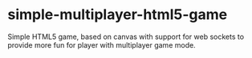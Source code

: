 # simple-multiplayer-html5-game
Simple HTML5 game, based on canvas with support for web sockets to provide more fun for player with multiplayer game mode.
